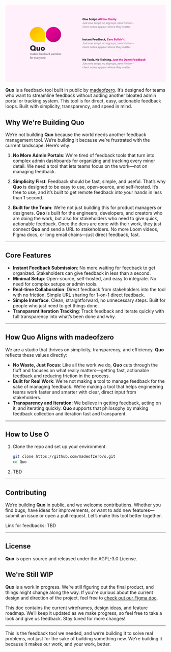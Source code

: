 <img src="etc/github-banner.png">

**Quo** is a feedback tool built in public by [madeofzero](https://to.madeofzero.com/with-zero). It’s designed for teams who want to streamline feedback without adding another bloated admin portal or tracking system. This tool is for direct, easy, actionable feedback loops. Built with simplicity, transparency, and speed in mind.

## **Why We're Building Quo**  

We’re not building **Quo** because the world needs another feedback management tool. We’re building it because we’re frustrated with the current landscape. Here’s why:

1. **No More Admin Portals**: We're tired of feedback tools that turn into complex admin dashboards for organizing and tracking every minor detail. We need a tool that lets teams focus on the work—not on managing feedback.

2. **Simplicity First**: Feedback should be fast, simple, and useful. That’s why **Quo** is designed to be easy to use, open-source, and self-hosted. It’s free to use, and it’s built to get remote feedback into your hands in less than 1 second.

3. **Built for the Team**: We’re not just building this for product managers or designers. **Quo** is built for the engineers, developers, and creators who are doing the work, but also for stakeholders who need to give quick, actionable feedback. Once the devs are done with their work, they just connect **Quo** and send a URL to stakeholders. No more Loom videos, Figma docs, or long email chains—just direct feedback, fast.

---

## **Core Features**  

- **Instant Feedback Submission**: No more waiting for feedback to get organized. Stakeholders can give feedback in less than a second.
- **Minimal Setup**: Open-source, self-hosted, and easy to integrate. No need for complex setups or admin tools.
- **Real-time Collaboration**: Direct feedback from stakeholders into the tool with no friction. Simple URL sharing for 1-on-1 direct feedback.
- **Simple Interface**: Clean, straightforward, no unnecessary steps. Built for people who just need to get things done.
- **Transparent Iteration Tracking**: Track feedback and iterate quickly with full transparency into what’s been done and why.

---

## **How Quo Aligns with madeofzero**  

We are a studio that thrives on simplicity, transparency, and efficiency. **Quo** reflects these values directly:

- **No Waste, Just Focus**: Like all the work we do, **Quo** cuts through the fluff and focuses on what really matters—getting fast, actionable feedback and reducing friction in the process.  
- **Built for Real Work**: We're not making a tool to manage feedback for the sake of managing feedback. We’re making a tool that helps engineering teams work faster and smarter with clear, direct input from stakeholders.  
- **Transparency and Iteration**: We believe in getting feedback, acting on it, and iterating quickly. **Quo** supports that philosophy by making feedback collection and iteration fast and transparent.

---

## **How to Use O**

1. Clone the repo and set up your environment.
   ```bash
   git clone https://github.com/madeofzero/o.git  
   cd Quo  
   ```

2. TBD

---

## **Contributing**

We’re building **Quo** in public, and we welcome contributions. Whether you find bugs, have ideas for improvements, or want to add new features—submit an issue or open a pull request. Let’s make this tool better together.

Link for feedbacks: TBD

---

## **License**

**Quo** is open-source and released under the AGPL-3.0 License.


## **We're Still WIP**

**Quo** is a work in progress. We’re still figuring out the final product, and things might change along the way. If you're curious about the current design and direction of the project, feel free to [check out our Figma doc](https://to.madeofzero.com/meet-0).

This doc contains the current wireframes, design ideas, and feature roadmap. We’ll keep it updated as we make progress, so feel free to take a look and give us feedback. Stay tuned for more changes!

---

This is the feedback tool we needed, and we’re building it to solve real problems, not just for the sake of building something new. We're building it because it makes our work, and your work, better.
